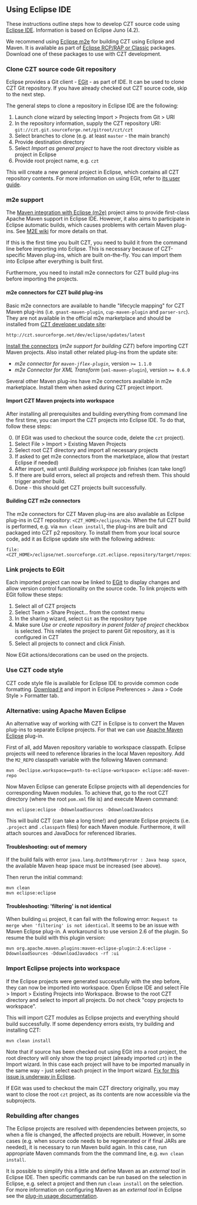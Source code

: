 ## Using Eclipse IDE

These instructions outline steps how to develop CZT source code using
[Eclipse IDE][eclipse]. Information is based on Eclipse Juno (4.2).

We recommend using [Eclipse m2e][m2e] for building CZT using Eclipse and Maven.
It is available as part of [Eclipse RCP/RAP or Classic][eclipse-download]
packages. Download one of these packages to use with CZT development.

[eclipse]: http://www.eclipse.org
[m2e]: http://www.eclipse.org/m2e/
[eclipse-download]: http://www.eclipse.org/downloads


### Clone CZT source code Git repository

Eclipse provides a Git client - [EGit][egit] - as part of IDE. It can be used
to clone CZT Git repository. If you have already checked out CZT source code,
skip to the next step.

The general steps to clone a repository in Eclipse IDE are the following:

1.    Launch clone wizard by selecting Import > Projects from Git > URI
2.    In the repository information, supply the CZT repository URI:
      `git://czt.git.sourceforge.net/gitroot/czt/czt`
3.    Select branches to clone (e.g. at least `master` - the main branch)
4.    Provide destination directory
5.    Select _Import as general project_ to have the root directory visible as
      project in Eclipse
6.    Provide root project name, e.g. `czt`

This will create a new general project in Eclipse, which contains all CZT
repository contents. For more information on using EGit, refer
to [its user guide][egit-usage].

[egit]: http://www.eclipse.org/egit/
[egit-usage]: http://wiki.eclipse.org/EGit/User_Guide

### m2e support

The [Maven integration with Eclipse (m2e)][m2e] project aims to provide
first-class Apache Maven support in Eclipse IDE. However, it also aims to
participate in Eclipse automatic builds, which causes problems with certain
Maven plug-ins. See [M2E wiki][m2e-cover] for more details on that.

If this is the first time you built CZT, you need to build it from the
command line before importing into Eclipse. This is necessary because
of CZT-specific Maven plug-ins, which are built on-the-fly. You can
import them into Eclipse after everything is built first.

Furthermore, you need to install m2e connectors for CZT build plug-ins
before importing the projects.

#### m2e connectors for CZT build plug-ins

Basic m2e connectors are available to handle "lifecycle mapping" for CZT Maven
plug-ins (i.e. `gnast-maven-plugin`, `cup-maven-plugin` and `parser-src`).
They are not available in the official m2e marketplace and should be installed
from [CZT developer update site][czt-dev-p2]:

    http://czt.sourceforge.net/dev/eclipse/updates/latest

[Install the connectors][eclipse-update] (_m2e support for building CZT_)
before importing CZT Maven projects. Also install other related plug-ins
from the update site:

-    _m2e connector for `maven-jflex-plugin`_, version `>= 1.1.0`
-    _m2e Connector for XML Transform_ (`xml-maven-plugin`), version `>= 0.6.0`

Several other Maven plug-ins have m2e connectors available in m2e marketplace.
Install them when asked during CZT project import.

[czt-dev-p2]: http://czt.sourceforge.net/dev/eclipse/updates/latest
[eclipse-update]: http://www.vogella.com/articles/Eclipse/article.html#plugin_installation


#### Import CZT Maven projects into workspace

After installing all prerequisites and building everything from command line
the first time, you can import the CZT projects into Eclipse IDE.
To do that, follow these steps:

0.    (If EGit was used to checkout the source code, delete the `czt` project).
1.    Select File > Import > Existing Maven Projects
2.    Select root CZT directory and import all necessary projects
3.    If asked to get m2e connectors from the marketplace, allow that
      (restart Eclipse if needed)
4.    After import, wait until _Building workspace_ job finishes
      (can take long!)
5.    If there are build errors, select all projects and refresh them.
      This should trigger another build.
6.    Done - this should get CZT projects built successfully.


#### Building CZT m2e connectors

The m2e connectors for CZT Maven plug-ins are also available as Eclipse plug-ins
in CZT repository: `<CZT_HOME>/eclipse/m2e`. When the full CZT build is
performed, e.g. via `mvn clean install`, the plug-ins are built and packaged
into CZT p2 repository. To install them from your local source code, add it
as Eclipse update site with the following address:
	
	file:<CZT_HOME>/eclipse/net.sourceforge.czt.eclipse.repository/target/repository/


[m2e-cover]: http://wiki.eclipse.org/M2E_plugin_execution_not_covered


### Link projects to EGit

Each imported project can now be linked to [EGit][egit] to display changes and
allow version control functionality on the source code. To link projects with
EGit follow these steps:

1.    Select all of CZT projects
2.    Select Team > Share Project... from the context menu
3.    In the sharing wizard, select `Git` as the repository type
4.    Make sure _Use or create repository in parent folder of project_ checkbox
      is selected. This relates the project to parent Git repository, as it is
      configured in CZT
5.    Select all projects to connect and click _Finish_.

Now EGit actions/decorations can be used on the projects.


### Use CZT code style

CZT code style file is available for Eclipse IDE to provide common code
formatting. [Download it][czt-style] and import in Eclipse Preferences >
Java > Code Style > Formatter tab.

[czt-style]: doc/eclipse-code-format-style.xml


### Alternative: using Apache Maven Eclipse

An alternative way of working with CZT in Eclipse is to convert the Maven
plug-ins to separate Eclipse projects. For that we can use
[Apache Maven Eclipse][mvn-eclipse] plug-in. 

First of all, add Maven repository variable to workspace classpath. Eclipse
projects will need to reference libraries in the local Maven repository.
Add the `M2_REPO` classpath variable with the following Maven command:
	
	mvn -Declipse.workspace=<path-to-eclipse-workspace> eclipse:add-maven-repo

Now Maven Eclipse can generate Eclipse projects with all dependencies for
corresponding Maven modules. To achieve that, go to the root CZT directory
(where the root `pom.xml` file is) and execute Maven command:
	
	mvn eclipse:eclipse -DdownloadSources -DdownloadJavadocs

This will build CZT (can take a long time!) and generate Eclipse projects
(i.e. `.project` and `.classpath` files) for each Maven module. Furthermore,
it will attach sources and JavaDocs for referenced libraries.

[mvn-eclipse]: http://maven.apache.org/plugins/maven-eclipse-plugin


#### Troubleshooting: out of memory
	
If the build fails with error `java.lang.OutOfMemoryError : Java heap space`,
the available Maven heap space must be increased (see above).
	
Then rerun the initial command:
	
	mvn clean
	mvn eclipse:eclipse


#### Troubleshooting: 'filtering' is not identical

When building `ui` project, it can fail with the following error:
`Request to merge when 'filtering' is not identical`. It seems to be an issue
with Maven Eclipse plug-in. A workaround is to use version 2.6 of the plugin.
So resume the build with this plugin version:

	mvn org.apache.maven.plugins:maven-eclipse-plugin:2.6:eclipse -DdownloadSources -DdownloadJavadocs -rf :ui


### Import Eclipse projects into workspace

If the Eclipse projects were generated successfully with the step before,
they can now be imported into workspace. Open Eclipse IDE and select
File > Import > Existing Projects into Workspace. Browse to the root CZT
directory and select to import all projects.
Do not check "copy projects to workspace".

This will import CZT modules as Eclipse projects and everything should build
successfully. If some dependency errors exists, try building and installing CZT:

	mvn clean install
	
Note that if source has been checked out using EGit into a root project,
the root directory will only show the top project (already imported `czt`) in
the Import wizard. In this case each project will have to be imported manually
in the same way - just select each project in the Import wizard.
[Fix for this issue is underway in Eclipse][import-nested-bug].

If EGit was used to checkout the main CZT directory originally, you may want
to close the root `czt` project, as its contents are now
accessible via the subprojects. 

[import-nested-bug]: https://bugs.eclipse.org/bugs/show_bug.cgi?id=144610


### Rebuilding after changes

The Eclipse projects are resolved with dependencies between projects, so when
a file is changed, the affected projects are rebuilt. However, in some cases
(e.g. when source code needs to be regenerated or if final JARs are needed),
it is necessary to run Maven build again. In this case, run appropriate Maven
commands from the the command line, e.g. `mvn clean install`.

It is possible to simplify this a little and define Maven as an _external tool_
in Eclipse IDE. Then specific commands can be run based on the selection in
Eclipse, e.g. select a project and then run `clean install` on the selection.
For more information on configuring Maven as an _external tool_ in Eclipse
see the [plug-in usage documentation][mvn-eclipse-usage].

[mvn-eclipse-usage]: http://maven.apache.org/plugins/maven-eclipse-plugin/usage.html
